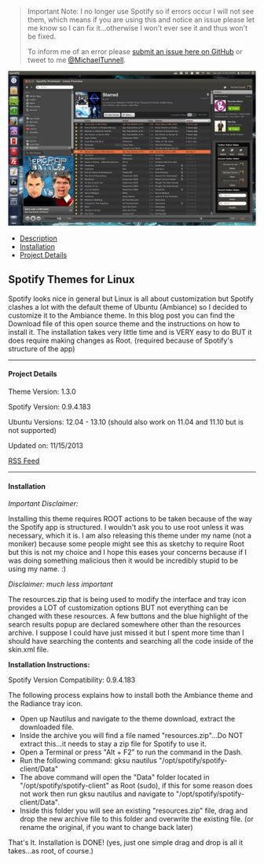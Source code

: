 > Important Note: I no longer use Spotify so if errors occur I will not see them, which means if you are using this and notice an issue please let me know so I can fix it...otherwise I won't ever see it and thus won't be fixed.
>
> To inform me of an error please [submit an issue here on GitHub](https://github.com/MichaelTunnell/spotifythemes/issues) or tweet to me [@MichaelTunnell](https://twitter.com/michaeltunnell).

![](spotify-ubuntu-ambiance-theme-preview.jpg)

- [Description](#description)
- [Installation](#install)
- [Project Details](#details)

## Spotify Themes for Linux<a name="description"></a>

 Spotify looks nice in general but Linux is all about customization but Spotify clashes a lot with the default theme of Ubuntu (Ambiance) so I decided to customize it to the Ambiance theme. In this blog post you can find the Download file of this open source theme and the instructions on how to install it. The installation takes very little time and is VERY easy to do BUT it does require making changes as Root. (required because of Spotify's structure of the app)

-------------

#### Project Details<a name="details"></a>

Theme Version: 1.3.0

Spotify Version: 0.9.4.183

Ubuntu Versions: 12.04 - 13.10 (should also work on 11.04 and 11.10 but is not supported)

Updated on: 11/15/2013

[RSS Feed](https://github.com/MichaelTunnell/spotifythemes/commits/master.atom)

---------------

#### Installation<a name="install"></a>

*Important Disclaimer:*

Installing this theme requires ROOT actions to be taken because of the way the Spotify app is structured. I wouldn't ask you to use root unless it was necessary, which it is. I am also releasing this theme under my name (not a moniker) because some people might see this as sketchy to require Root but this is not my choice and I hope this eases your concerns because if I was doing something malicious then it would be incredibly stupid to be using my name. :)


*Disclaimer: much less important*

The resources.zip that is being used to modify the interface and tray icon provides a LOT of customization options BUT not everything can be changed with these resources. A few buttons and the blue highlight of the search results popup are declared somewhere other than the resources archive. I suppose I could have just missed it but I spent more time than I should have searching the contents and searching all the code inside of the skin.xml file.

**Installation Instructions:**

Spotify Version Compatibility: 0.9.4.183

The following process explains how to install both the Ambiance theme and the Radiance tray icon.

- Open up Nautilus and navigate to the theme download, extract the downloaded file.
- Inside the archive you will find a file named "resources.zip"...Do NOT extract this...it needs to stay a zip file for Spotify to use it.
- Open a Terminal or press "Alt + F2" to run the command in the Dash.
- Run the following command: gksu nautilus "/opt/spotify/spotify-client/Data"
- The above command will open the "Data" folder located in "/opt/spotify/spotify-client" as Root (sudo), if this for some reason does not work then run gksu nautilus and navigate to "/opt/spotify/spotify-client/Data".
- Inside this folder you will see an existing "resources.zip" file, drag and drop the new archive file to this folder and overwrite the existing file. (or rename the original, if you want to change back later)

That's It. Installation is DONE! (yes, just one simple drag and drop is all it takes...as root, of course.)
